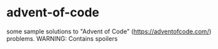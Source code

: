 # advent-of-code
some sample solutions to "Advent of Code" (https://adventofcode.com/) problems. WARNING: Contains spoilers
